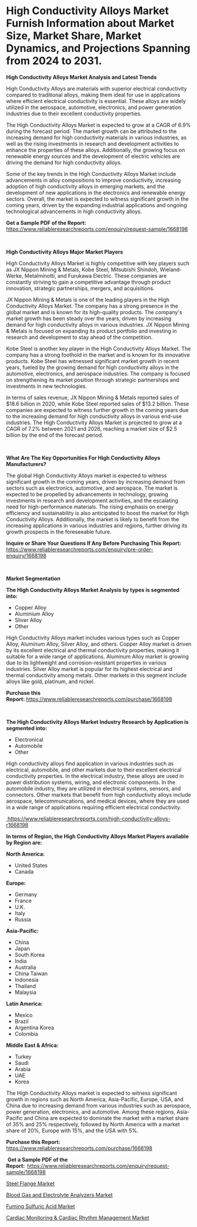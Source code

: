 <p><h1>High Conductivity Alloys Market Furnish Information about Market Size, Market Share, Market Dynamics, and Projections Spanning from 2024 to 2031.</h1></p><p><strong>High Conductivity Alloys Market Analysis and Latest Trends</strong></p>
<p><p>High Conductivity Alloys are materials with superior electrical conductivity compared to traditional alloys, making them ideal for use in applications where efficient electrical conductivity is essential. These alloys are widely utilized in the aerospace, automotive, electronics, and power generation industries due to their excellent conductivity properties.</p><p>The High Conductivity Alloys Market is expected to grow at a CAGR of 6.9% during the forecast period. The market growth can be attributed to the increasing demand for high conductivity materials in various industries, as well as the rising investments in research and development activities to enhance the properties of these alloys. Additionally, the growing focus on renewable energy sources and the development of electric vehicles are driving the demand for high conductivity alloys.</p><p>Some of the key trends in the High Conductivity Alloys Market include advancements in alloy compositions to improve conductivity, increasing adoption of high conductivity alloys in emerging markets, and the development of new applications in the electronics and renewable energy sectors. Overall, the market is expected to witness significant growth in the coming years, driven by the expanding industrial applications and ongoing technological advancements in high conductivity alloys.</p></p>
<p><strong>Get a Sample PDF of the Report:&nbsp;</strong> <a href="https://www.reliableresearchreports.com/enquiry/request-sample/1668198">https://www.reliableresearchreports.com/enquiry/request-sample/1668198</a></p>
<p>&nbsp;</p>
<p><strong>High Conductivity Alloys Major Market Players</strong></p>
<p><p>High Conductivity Alloys Market is highly competitive with key players such as JX Nippon Mining & Metals, Kobe Steel, Mitsubishi Shindoh, Wieland-Werke, Metalminotti, and Furukawa Electric. These companies are constantly striving to gain a competitive advantage through product innovation, strategic partnerships, mergers, and acquisitions.</p><p>JX Nippon Mining & Metals is one of the leading players in the High Conductivity Alloys Market. The company has a strong presence in the global market and is known for its high-quality products. The company's market growth has been steady over the years, driven by increasing demand for high conductivity alloys in various industries. JX Nippon Mining & Metals is focused on expanding its product portfolio and investing in research and development to stay ahead of the competition.</p><p>Kobe Steel is another key player in the High Conductivity Alloys Market. The company has a strong foothold in the market and is known for its innovative products. Kobe Steel has witnessed significant market growth in recent years, fueled by the growing demand for high conductivity alloys in the automotive, electronics, and aerospace industries. The company is focused on strengthening its market position through strategic partnerships and investments in new technologies.</p><p>In terms of sales revenue, JX Nippon Mining & Metals reported sales of $18.6 billion in 2020, while Kobe Steel reported sales of $13.2 billion. These companies are expected to witness further growth in the coming years due to the increasing demand for high conductivity alloys in various end-use industries. The High Conductivity Alloys Market is projected to grow at a CAGR of 7.2% between 2021 and 2026, reaching a market size of $2.5 billion by the end of the forecast period.</p></p>
<p>&nbsp;</p>
<p><strong>What Are The Key Opportunities For High Conductivity Alloys Manufacturers?</strong></p>
<p><p>The global High Conductivity Alloys market is expected to witness significant growth in the coming years, driven by increasing demand from sectors such as electronics, automotive, and aerospace. The market is expected to be propelled by advancements in technology, growing investments in research and development activities, and the escalating need for high-performance materials. The rising emphasis on energy efficiency and sustainability is also anticipated to boost the market for High Conductivity Alloys. Additionally, the market is likely to benefit from the increasing applications in various industries and regions, further driving its growth prospects in the foreseeable future.</p></p>
<p><strong>Inquire or Share Your Questions If Any Before Purchasing This Report:</strong> <a href="https://www.reliableresearchreports.com/enquiry/pre-order-enquiry/1668198">https://www.reliableresearchreports.com/enquiry/pre-order-enquiry/1668198</a></p>
<p>&nbsp;</p>
<p><strong>Market Segmentation</strong></p>
<p><strong>The High Conductivity Alloys Market Analysis by types is segmented into:</strong></p>
<p><ul><li>Copper Alloy</li><li>Aluminium Alloy</li><li>Sliver Alloy</li><li>Other</li></ul></p>
<p><p>High Conductivity Alloys market includes various types such as Copper Alloy, Aluminum Alloy, Silver Alloy, and others. Copper Alloy market is driven by its excellent electrical and thermal conductivity properties, making it suitable for a wide range of applications. Aluminum Alloy market is growing due to its lightweight and corrosion-resistant properties in various industries. Silver Alloy market is popular for its highest electrical and thermal conductivity among metals. Other markets in this segment include alloys like gold, platinum, and nickel.</p></p>
<p><strong>Purchase this Report:&nbsp;</strong><a href="https://www.reliableresearchreports.com/purchase/1668198">https://www.reliableresearchreports.com/purchase/1668198</a></p>
<p>&nbsp;</p>
<p><strong>The High Conductivity Alloys Market Industry Research by Application is segmented into:</strong></p>
<p><ul><li>Electronical</li><li>Automobile</li><li>Other</li></ul></p>
<p><p>High conductivity alloys find application in various industries such as electrical, automobile, and other markets due to their excellent electrical conductivity properties. In the electrical industry, these alloys are used in power distribution systems, wiring, and electronic components. In the automobile industry, they are utilized in electrical systems, sensors, and connectors. Other markets that benefit from high conductivity alloys include aerospace, telecommunications, and medical devices, where they are used in a wide range of applications requiring efficient electrical conductivity.</p></p>
<p><a href="https://www.reliableresearchreports.com/high-conductivity-alloys-r1668198">&nbsp;https://www.reliableresearchreports.com/high-conductivity-alloys-r1668198</a></p>
<p><strong>In terms of Region, the High Conductivity Alloys Market Players available by Region are:</strong></p>
<p>
    <p> <strong> North America: </strong>
        <ul>
            <li>United States</li>
            <li>Canada</li>
        </ul>
        </p> 
    <p> <strong> Europe: </strong>
        <ul>
            <li>Germany</li>
            <li>France</li>
            <li>U.K.</li>
            <li>Italy</li>
            <li>Russia</li>
        </ul>
        </p> 
    <p> <strong> Asia-Pacific: </strong>
        <ul>
            <li>China</li>
            <li>Japan</li>
            <li>South Korea</li>
            <li>India</li>
            <li>Australia</li>
            <li>China Taiwan</li>
            <li>Indonesia</li>
            <li>Thailand</li>
            <li>Malaysia</li>
        </ul>
        </p> 
    <p> <strong> Latin America: </strong>
        <ul>
            <li>Mexico</li>
            <li>Brazil</li>
            <li>Argentina Korea</li>
            <li>Colombia</li>
        </ul>
        </p> 
    <p> <strong> Middle East & Africa: </strong>
        <ul>
            <li>Turkey</li>
            <li>Saudi</li>
            <li>Arabia</li>
            <li>UAE</li>
            <li>Korea</li>
        </ul>
    </p>
    </p>
<p><p>The High Conductivity Alloys market is expected to witness significant growth in regions such as North America, Asia-Pacific, Europe, USA, and China due to increasing demand from various industries such as aerospace, power generation, electronics, and automotive. Among these regions, Asia-Pacific and China are expected to dominate the market with a market share of 35% and 25% respectively, followed by North America with a market share of 20%, Europe with 15%, and the USA with 5%.</p></p>
<p><strong>Purchase this Report: </strong><a href="https://www.reliableresearchreports.com/purchase/1668198">https://www.reliableresearchreports.com/purchase/1668198</a></p>
<p>&nbsp;<strong>Get a Sample PDF of the Report:&nbsp;&nbsp;</strong><a href="https://www.reliableresearchreports.com/enquiry/request-sample/1668198">https://www.reliableresearchreports.com/enquiry/request-sample/1668198</a></p>
<p><strong></strong></p>
<p><p><a href="https://github.com/juancolorado15/Market-Research-Report-List-2/blob/main/steel-flange-market.md">Steel Flange Market</a></p><p><a href="https://www.linkedin.com/pulse/blood-gas-electrolyte-analyzers-market-trends-analysis-vjhye">Blood Gas and Electrolyte Analyzers Market</a></p><p><a href="https://github.com/mahnoor2003/Market-Research-Report-List-4/blob/main/fuming-sulfuric-acid-market.md">Fuming Sulfuric Acid Market</a></p><p><a href="https://www.linkedin.com/pulse/cardiac-monitoring-amp-rhythm-management-market-size-reveals-cksnf">Cardiac Monitoring & Cardiac Rhythm Management Market</a></p></p>